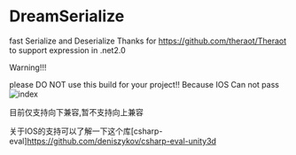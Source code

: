 # DreamSerialize
fast Serialize and Deserialize
Thanks for  https://github.com/theraot/Theraot  to support expression in .net2.0

Warning!!!

please DO NOT use this build for your project!!
Because IOS Can not pass
![index](https://github.com/pk27602017/DreamSerialize/raw/master/Image/Img.png)

目前仅支持向下兼容,暂不支持向上兼容

关于IOS的支持可以了解一下这个库[csharp-eval]https://github.com/deniszykov/csharp-eval-unity3d
